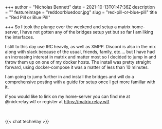 +++
author = "Nicholas Bennett"
date = 2021-10-13T01:47:36Z
description = ""
featureimage = "reddoorbluedoor.jpg"
slug = "red-pill-or-blue-pill"
title = "Red Pill or Blue Pill"

+++
So I took the plunge over the weekend and setup a matrix home-server, I have not gotten any of the bridges setup yet but so far I am liking the interfaces.

I still to this day use IRC heavily, as well as XMPP. Discord is also in the mix along with slack because of the usual, friends, family, etc.... but I have had an increasing interest in matrix and matter most so I decided to jump in and throw them up on one of my docker hosts. The install was pretty straight forward, using docker-compose it was a matter of less than 10 minutes.

I am going to jump further in and install the bridges and will do a comprehensive posting with a guide for setup once I get more familiar with it.

if you would like to link on my home-server you can find me at @nick:relay.wtf or register at https://matrix.relay.wtf

<br>
<br>
{{< chat techrelay >}}